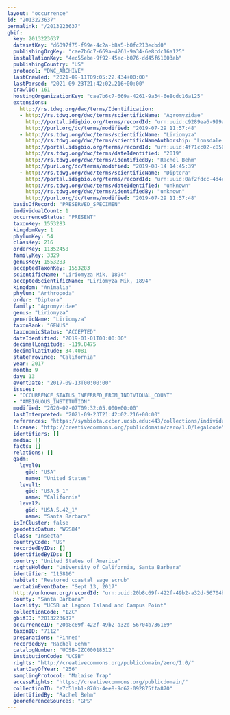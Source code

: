 ```yaml
---
layout: "occurrence"
id: "2013223637"
permalink: "/2013223637"
gbif:
  key: 2013223637
  datasetKey: "d6097f75-f99e-4c2a-b8a5-b0fc213ecbd0"
  publishingOrgKey: "cae7b6c7-669a-4261-9a34-6e8cdc16a125"
  installationKey: "4ec55ebe-9f92-45ec-b076-dd45f61003ab"
  publishingCountry: "US"
  protocol: "DWC_ARCHIVE"
  lastCrawled: "2021-09-11T09:05:22.434+00:00"
  lastParsed: "2021-09-23T21:42:02.216+00:00"
  crawlId: 161
  hostingOrganizationKey: "cae7b6c7-669a-4261-9a34-6e8cdc16a125"
  extensions:
    http://rs.tdwg.org/dwc/terms/Identification:
    - http://rs.tdwg.org/dwc/terms/scientificName: "Agromyzidae"
      http://portal.idigbio.org/terms/recordId: "urn:uuid:c9289ea6-999a-4aeb-9d78-a76ebb58a709"
      http://purl.org/dc/terms/modified: "2019-07-29 11:57:48"
    - http://rs.tdwg.org/dwc/terms/scientificName: "Liriomyza"
      http://rs.tdwg.org/dwc/terms/scientificNameAuthorship: "Lonsdale (2017)"
      http://portal.idigbio.org/terms/recordId: "urn:uuid:4f71cc02-c850-4bcd-afb0-5a9b70200e4b"
      http://rs.tdwg.org/dwc/terms/dateIdentified: "2019"
      http://rs.tdwg.org/dwc/terms/identifiedBy: "Rachel Behm"
      http://purl.org/dc/terms/modified: "2019-08-14 14:45:39"
    - http://rs.tdwg.org/dwc/terms/scientificName: "Diptera"
      http://portal.idigbio.org/terms/recordId: "urn:uuid:0af2fdcc-4d4c-4008-98f1-c297a7529a9e"
      http://rs.tdwg.org/dwc/terms/dateIdentified: "unknown"
      http://rs.tdwg.org/dwc/terms/identifiedBy: "unknown"
      http://purl.org/dc/terms/modified: "2019-07-29 11:57:48"
  basisOfRecord: "PRESERVED_SPECIMEN"
  individualCount: 1
  occurrenceStatus: "PRESENT"
  taxonKey: 1553283
  kingdomKey: 1
  phylumKey: 54
  classKey: 216
  orderKey: 11352458
  familyKey: 3329
  genusKey: 1553283
  acceptedTaxonKey: 1553283
  scientificName: "Liriomyza Mik, 1894"
  acceptedScientificName: "Liriomyza Mik, 1894"
  kingdom: "Animalia"
  phylum: "Arthropoda"
  order: "Diptera"
  family: "Agromyzidae"
  genus: "Liriomyza"
  genericName: "Liriomyza"
  taxonRank: "GENUS"
  taxonomicStatus: "ACCEPTED"
  dateIdentified: "2019-01-01T00:00:00"
  decimalLongitude: -119.8475
  decimalLatitude: 34.4081
  stateProvince: "California"
  year: 2017
  month: 9
  day: 13
  eventDate: "2017-09-13T00:00:00"
  issues:
  - "OCCURRENCE_STATUS_INFERRED_FROM_INDIVIDUAL_COUNT"
  - "AMBIGUOUS_INSTITUTION"
  modified: "2020-02-07T09:32:05.000+00:00"
  lastInterpreted: "2021-09-23T21:42:02.216+00:00"
  references: "https://symbiota.ccber.ucsb.edu:443/collections/individual/index.php?occid=115816"
  license: "http://creativecommons.org/publicdomain/zero/1.0/legalcode"
  identifiers: []
  media: []
  facts: []
  relations: []
  gadm:
    level0:
      gid: "USA"
      name: "United States"
    level1:
      gid: "USA.5_1"
      name: "California"
    level2:
      gid: "USA.5.42_1"
      name: "Santa Barbara"
  isInCluster: false
  geodeticDatum: "WGS84"
  class: "Insecta"
  countryCode: "US"
  recordedByIDs: []
  identifiedByIDs: []
  country: "United States of America"
  rightsHolder: "University of California, Santa Barbara"
  identifier: "115816"
  habitat: "Restored coastal sage scrub"
  verbatimEventDate: "Sept 13, 2017"
  http://unknown.org/recordId: "urn:uuid:20b8c69f-422f-49b2-a32d-56704b736169"
  county: "Santa Barbara"
  locality: "UCSB at Lagoon Island and Campus Point"
  collectionCode: "IZC"
  gbifID: "2013223637"
  occurrenceID: "20b8c69f-422f-49b2-a32d-56704b736169"
  taxonID: "7112"
  preparations: "Pinned"
  recordedBy: "Rachel Behm"
  catalogNumber: "UCSB-IZC00018312"
  institutionCode: "UCSB"
  rights: "http://creativecommons.org/publicdomain/zero/1.0/"
  startDayOfYear: "256"
  samplingProtocol: "Malaise Trap"
  accessRights: "https://creativecommons.org/publicdomain/"
  collectionID: "e7c51ab1-870b-4ee8-9d62-092875ffa870"
  identifiedBy: "Rachel Behm"
  georeferenceSources: "GPS"
---
```

